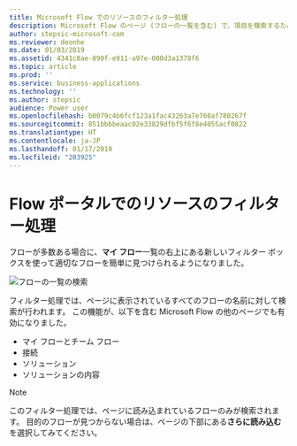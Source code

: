 ```yaml
---
title: Microsoft Flow でのリソースのフィルター処理
description: Microsoft Flow のページ (フローの一覧を含む) で、項目を検索するためのフィルター処理がサポートされるようになりました。
author: stepsic-microsoft-com
ms.reviewer: deonhe
ms.date: 01/03/2019
ms.assetid: 4341c8ae-890f-e911-a97e-000d3a1378f6
ms.topic: article
ms.prod: ''
ms.service: business-applications
ms.technology: ''
ms.author: stepsic
audience: Power user
ms.openlocfilehash: b0079c4b6fcf123a1fac43263a7e766af780267f
ms.sourcegitcommit: 851bbbbeaac02e33829dfbf5f6f8e4055acf0822
ms.translationtype: HT
ms.contentlocale: ja-JP
ms.lasthandoff: 01/17/2019
ms.locfileid: "203925"
---
```

# <a name="filter-resources-in-the-flow-portal"></a>Flow ポータルでのリソースのフィルター処理




フローが多数ある場合に、**マイ フロー**一覧の右上にある新しいフィルター ボックスを使って適切なフローを簡単に見つけられるようになりました。

![フローの一覧の検索](media/search-in-flow-list-1.png "フローの一覧の検索")

フィルター処理では、ページに表示されているすべてのフローの名前に対して検索が行われます。 この機能が、以下を含む Microsoft Flow の他のページでも有効になりました。

- マイ フローとチーム フロー
- 接続
- ソリューション
- ソリューションの内容

> [!NOTE]
> このフィルター処理では、ページに読み込まれているフローのみが検索されます。 目的のフローが見つからない場合は、ページの下部にある**さらに読み込む**を選択してみてください。


